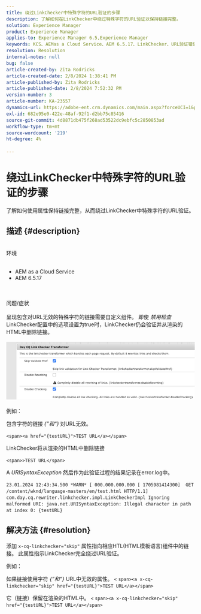 ```yaml
---
title: 绕过LinkChecker中特殊字符的URL验证的步骤
description: 了解如何在LinkChecker中绕过特殊字符的URL验证以保持链接完整。
solution: Experience Manager
product: Experience Manager
applies-to: Experience Manager 6.5,Experience Manager
keywords: KCS、AEMas a Cloud Service、AEM 6.5.17、LinkChecker、URL验证错误
resolution: Resolution
internal-notes: null
bug: false
article-created-by: Zita Rodricks
article-created-date: 2/8/2024 1:38:41 PM
article-published-by: Zita Rodricks
article-published-date: 2/8/2024 7:52:32 PM
version-number: 3
article-number: KA-23557
dynamics-url: https://adobe-ent.crm.dynamics.com/main.aspx?forceUCI=1&pagetype=entityrecord&etn=knowledgearticle&id=c902f258-87c6-ee11-9079-6045bd006149
exl-id: 682e95e0-422e-48af-92f1-d2bb75c85416
source-git-commit: 4d8871db475f268ad53522dc9ebfc5c2850853ad
workflow-type: tm+mt
source-wordcount: '219'
ht-degree: 4%

---
```


# 绕过LinkChecker中特殊字符的URL验证的步骤


了解如何使用属性保持链接完整，从而绕过LinkChecker中特殊字符的URL验证。

## 描述 {#description}

<br>环境<br><br>
- AEM as a Cloud Service
- AEM 6.5.17

<br><br>问题/症状<br><br>
呈现包含对URL无效的特殊字符的链接需要自定义组件。 即使 *禁用检查* LinkChecker配置中的选项设置为true时，LinkChecker仍会验证并从渲染的HTML中删除链接。
<br><br>![](assets/___d202f258-87c6-ee11-9079-6045bd006149___.png)<br><br>
例如：

包含字符的链接<b> </b>*{”和“}<b>* </b>对URL无效。

`<span><a href="{testURL}">TEST URL</a></span>`

LinkChecker将从渲染的HTML中删除链接

`<span>>TEST URL</span>`

A *URISyntaxException* 然后作为此验证过程的结果记录在error.log中。

`23.01.2024 12:43:34.500 *WARN* [ 000.000.000.000 [ 1705981414300]  GET /content/wknd/language-masters/en/test.html HTTP/1.1]  com.day.cq.rewriter.linkchecker.impl.LinkCheckerImpl Ignoring malformed URI: java.net.URISyntaxException: Illegal character in path at index 0: {testURL}`


## 解决方法 {#resolution}


添加 `x-cq-linkchecker="skip"` 属性指向相应HTL(HTML模板语言)组件中的链接。 此属性指示LinkChecker完全绕过URL验证。

例如：

如果链接使用字符 *{”和“}* URL中无效的属性。
`<`  `span><a x-cq-linkchecker="skip" href="{testURL}">TEST URL</a></span>`

它（链接）保留在渲染的HTML中。
`<` `span><a x-cq-linkchecker="skip" href="{testURL}">TEST URL</a></span>`
